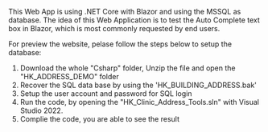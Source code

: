 This Web App is using .NET Core with Blazor and using the MSSQL as database. 
The idea of this Web Application is to test the Auto Complete text box in Blazor, which is most commonly requested by end users.

For preview the website, pelase follow the steps below to setup the database: 
1) Download the whole "Csharp" folder, Unzip the file and open the "HK_ADDRESS_DEMO" folder
2) Recover the SQL data base by using the 'HK_BUILDING_ADDRESS.bak'
3) Setup the user account and password for SQL login
4) Run the code, by opening the "HK_Clinic_Address_Tools.sln" with Visual Studio 2022. 
5) Complie the code, you are able to see the result
